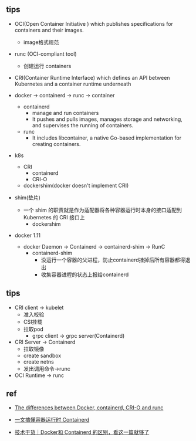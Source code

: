 ## tips

+ OCI(Open Container Initiative ) which publishes specifications for containers and their images.
    + image格式规范
    
+ runc (OCI-compliant tool)
    + 创建运行 containers

+ CRI(Container Runtime Interface) which defines an API between Kubernetes and a container runtime underneath


+ docker -> containerd -> runc -> container
    + containerd
        + manage and run containers
        + It pushes and pulls images, manages storage and networking, and supervises the running of containers.
    + runc
        +  It includes libcontainer, a native Go-based implementation for creating containers.

+ k8s
    + CRI
        + containerd
        + CRI-O
    + dockershim(docker doesn't implement CRI)

+ shim(垫片)    
    +  一个 shim 的职责就是作为适配器将各种容器运行时本身的接口适配到 Kubernetes 的 CRI 接口上
        + dockershim

+ docker 1.11
    + docker Daemon -> Containerd -> containerd-shim -> RunC
        + containerd-shim 
            + 没运行一个容器的父进程，防止containerd挂掉后所有容器都得退出
            + 收集容器进程的状态上报给containerd



## tips
+ CRI client -> kubelet
    + 准入校验
    + CSI挂载
    + 拉取pod
        + grpc client -> grpc server(Containerd)
+ CRI Server -> Containerd
    + 拉取镜像
    + create sandbox
    + create netns
    + 发出调用命令->runc
+ OCI Runtime -> runc

## ref
+ [The differences between Docker, containerd, CRI-O and runc](https://www.tutorialworks.com/difference-docker-containerd-runc-crio-oci/)

+ [一文搞懂容器运行时 Containerd](https://www.qikqiak.com/post/containerd-usage/)

+ [技术干货｜Docker和 Containerd 的区别，看这一篇就够了](https://zhuanlan.zhihu.com/p/494054143)